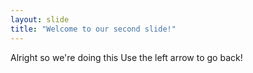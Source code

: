 ```yaml
---
layout: slide
title: "Welcome to our second slide!"
---
```

Alright so we're doing this
Use the left arrow to go back!
